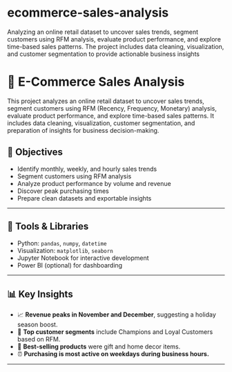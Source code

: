 # ecommerce-sales-analysis
Analyzing an online retail dataset to uncover sales trends, segment customers using RFM analysis, evaluate product performance, and explore time-based sales patterns. The project includes data cleaning, visualization, and customer segmentation to provide actionable business insights


# 🛒 E-Commerce Sales Analysis

This project analyzes an online retail dataset to uncover sales trends, segment customers using RFM (Recency, Frequency, Monetary) analysis, evaluate product performance, and explore time-based sales patterns. It includes data cleaning, visualization, customer segmentation, and preparation of insights for business decision-making.

## 🎯 Objectives

- Identify monthly, weekly, and hourly sales trends
- Segment customers using RFM analysis
- Analyze product performance by volume and revenue
- Discover peak purchasing times
- Prepare clean datasets and exportable insights


---

## 🔧 Tools & Libraries

- Python: `pandas`, `numpy`, `datetime`
- Visualization: `matplotlib`, `seaborn`
- Jupyter Notebook for interactive development
- Power BI (optional) for dashboarding

---

## 📊 Key Insights

- 📈 **Revenue peaks in November and December**, suggesting a holiday season boost.
- 👥 **Top customer segments** include Champions and Loyal Customers based on RFM.
- 🧺 **Best-selling products** were gift and home decor items.
- ⏰ **Purchasing is most active on weekdays during business hours.**

---
